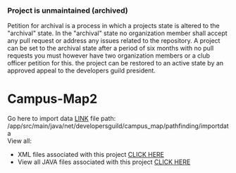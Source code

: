 ### Project is unmaintained (archived)
Petition for archival is a process in 
which a projects state is altered to the "archival" state. In the "archival" state
no organization member shall accept any pull
request or address any issues related to the
repository. A project can be set to the archival state after a period of six months with no pull requests you must however have two organization members or a club officer petition for this. the project can be restored to an active state by an approved appeal to the developers guild president.

Campus-Map2
===========
Go here to import data
[LINK](https://github.com/DevelopersGuild/campus-map2/tree/080a0b81892e98a76695bb0a90a18ae9f101f137/app/src/main/java/net/developersguild/campus_map/pathfinding/importdata)
file path: /app/src/main/java/net/developersguild/campus_map/pathfinding/importdata
<br>
View all:<br>
 - XML files associated with this project [CLICK HERE](https://github.com/DevelopersGuild/campus-map2/search?l=xml)
 - View all JAVA files associated with this project [CLICK HERE](https://github.com/DevelopersGuild/campus-map2/search?l=java)
